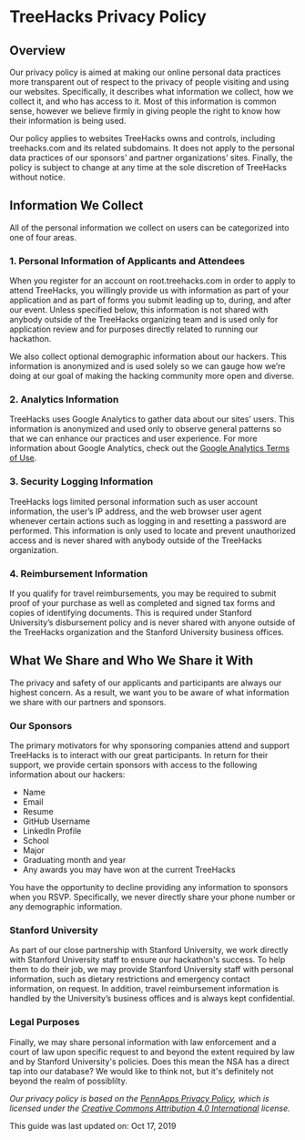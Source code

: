 # TreeHacks Privacy Policy

## Overview

Our privacy policy is aimed at making our online personal data practices more transparent out of respect to the privacy of people visiting and using our websites. Specifically, it describes what information we collect, how we collect it, and who has access to it. Most of this information is common sense, however we believe firmly in giving people the right to know how their information is being used.

Our policy applies to websites TreeHacks owns and controls, including treehacks.com and its related subdomains. It does not apply to the personal data practices of our sponsors’ and partner organizations’ sites. Finally, the policy is subject to change at any time at the sole discretion of TreeHacks without notice.

## Information We Collect

All of the personal information we collect on users can be categorized into one of four areas.

### 1\. Personal Information of Applicants and Attendees

When you register for an account on root.treehacks.com in order to apply to attend TreeHacks, you willingly provide us with information as part of your application and as part of forms you submit leading up to, during, and after our event. Unless specified below, this information is not shared with anybody outside of the TreeHacks organizing team and is used only for application review and for purposes directly related to running our hackathon.

We also collect optional demographic information about our hackers. This information is anonymized and is used solely so we can gauge how we’re doing at our goal of making the hacking community more open and diverse.

### 2\. Analytics Information

TreeHacks uses Google Analytics to gather data about our sites’ users. This information is anonymized and used only to observe general patterns so that we can enhance our practices and user experience. For more information about Google Analytics, check out the [Google Analytics Terms of Use](http://www.google.com/analytics/terms/us.html).

### 3\. Security Logging Information

TreeHacks logs limited personal information such as user account information, the user’s IP address, and the web browser user agent whenever certain actions such as logging in and resetting a password are performed. This information is only used to locate and prevent unauthorized access and is never shared with anybody outside of the TreeHacks organization.

### 4\. Reimbursement Information

If you qualify for travel reimbursements, you may be required to submit proof of your purchase as well as completed and signed tax forms and copies of identifying documents. This is required under Stanford University’s disbursement policy and is never shared with anyone outside of the TreeHacks organization and the Stanford University business offices.

## What We Share and Who We Share it With

The privacy and safety of our applicants and participants are always our highest concern. As a result, we want you to be aware of what information we share with our partners and sponsors.

### Our Sponsors

The primary motivators for why sponsoring companies attend and support TreeHacks is to interact with our great participants. In return for their support, we provide certain sponsors with access to the following information about our hackers:

*   Name
*   Email
*   Resume
*   GitHub Username
*   LinkedIn Profile
*   School
*   Major
*   Graduating month and year
*   Any awards you may have won at the current TreeHacks

You have the opportunity to decline providing any information to sponsors when you RSVP. Specifically, we never directly share your phone number or any demographic information.

### Stanford University

As part of our close partnership with Stanford University, we work directly with Stanford University staff to ensure our hackathon's success. To help them to do their job, we may provide Stanford University staff with personal information, such as dietary restrictions and emergency contact information, on request. In addition, travel reimbursement information is handled by the University’s business offices and is always kept confidential.

### Legal Purposes

Finally, we may share personal information with law enforcement and a court of law upon specific request to and beyond the extent required by law and by Stanford University's policies. Does this mean the NSA has a direct tap into our database? We would like to think not, but it's definitely not beyond the realm of possiblilty.

_Our privacy policy is based on the [PennApps Privacy Policy](http://pages.pennapps.com/policies/privacy/), which is licensed under the [Creative Commons Attribution 4.0 International](http://creativecommons.org/licenses/by/4.0/) license._

This guide was last updated on:
Oct 17, 2019
